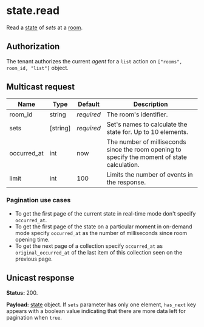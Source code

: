 # state.read

Read a [state](../state.md#state) of _sets_ at a [room](../room.md#room).

## Authorization

The tenant authorizes the current _agent_ for a `list` action on `["rooms", room_id, "list"]` object.

## Multicast request

Name            | Type     | Default    | Description
--------------- | -------- | ---------- | -------------------------------------------------------
room_id         | string   | _required_ | The room's identifier.
sets            | [string] | _required_ | Set's names to calculate the state for. Up to 10 elements.
occurred_at     | int      |        now | The number of milliseconds since the room opening to specify the moment of state calculation.
limit           | int      |        100 | Limits the number of events in the response.

### Pagination use cases

- To get the first page of the current state in real-time mode don't specify `occurred_at`.
- To get the first page of the state on a particular moment in on-demand mode specify `occurred_at`
  as the number of milliseconds since room opening time.
- To get the next page of a collection specify `occurred_at` as `original_occurred_at` of the last
  item of this collection seen on the previous page.

## Unicast response

**Status:** 200.

**Payload:** [state](../state.md#state) object. If `sets` parameter has only one element, `has_next` key appears with a boolean value indicating that there are more data left for pagination
when `true`.
